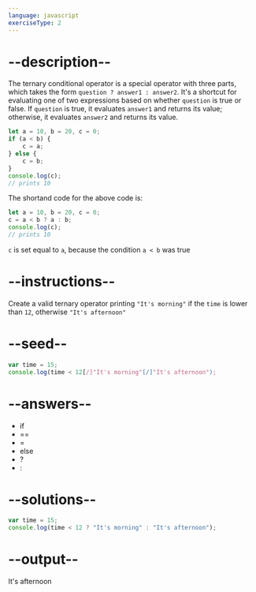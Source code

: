 ```yaml
---
language: javascript
exerciseType: 2
---
```


# --description--

The ternary conditional operator is a special operator with three parts, which takes the form `question ? answer1 : answer2`.
It's a shortcut for evaluating one of two expressions based on whether `question` is true or false.
If `question` is true, it evaluates `answer1` and returns its value; otherwise, it evaluates `answer2` and returns its value.
```javascript
let a = 10, b = 20, c = 0;
if (a < b) {
	c = a;
} else {
	c = b;
}
console.log(c);
// prints 10
```
The shortand code for the above code is:
```javascript
let a = 10, b = 20, c = 0;
c = a < b ? a : b;
console.log(c);
// prints 10
```
`c` is set equal to `a`, because the condition `a < b` was true

# --instructions--

Create a valid ternary operator printing `"It's morning"` if the `time` is lower than `12`, otherwise `"It's afternoon"`

# --seed--

```javascript
var time = 15;
console.log(time < 12[/]"It's morning"[/]"It's afternoon");
```

# --answers--

- if
- ==
- =
- else
-  ? 
-  : 

# --solutions--

```javascript
var time = 15;
console.log(time < 12 ? "It's morning" : "It's afternoon");
```

# --output--

It's afternoon
